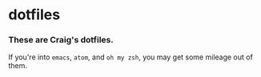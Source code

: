 # dotfiles

### These are Craig's dotfiles.  
If you're into `emacs`, `atom`, and `oh my zsh`, you may get some mileage out of them.
